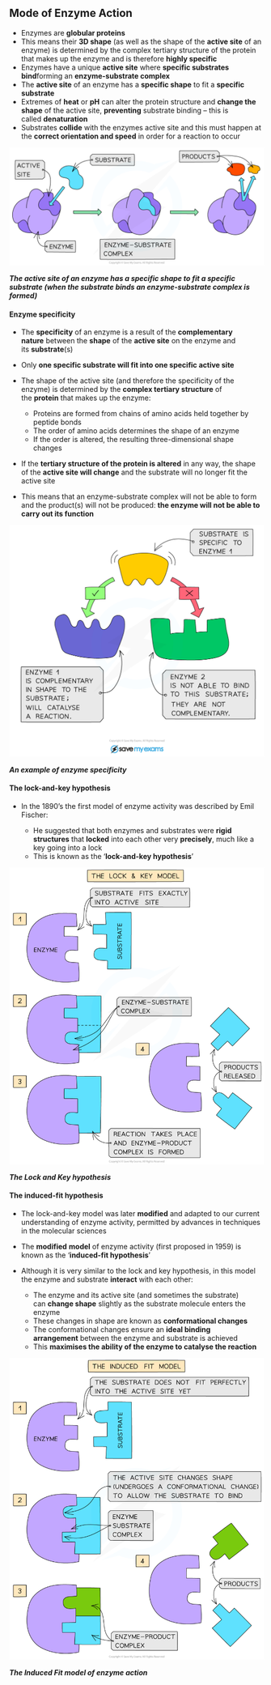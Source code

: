 ## Mode of Enzyme Action

* Enzymes are **globular proteins**
* This means their **3D shape** (as well as the shape of the **active site** of an enzyme) is determined by the complex tertiary structure of the protein that makes up the enzyme and is therefore **highly specific**
* Enzymes have a unique **active site** where **specific substrates bind**forming an **enzyme-substrate complex**
* The **active site** of an enzyme has a **specific shape** to fit a **specific substrate**
* Extremes of **heat** or **pH** can alter the protein structure and **change the shape** of the active site, **preventing** substrate binding – this is called **denaturation**
* Substrates **collide** with the enzymes active site and this must happen at the **correct orientation and speed** in order for a reaction to occur

![Enzyme-substrate complex](Enzyme-substrate-complex.png)

***The active site of an enzyme has a specific shape to fit a specific substrate (when the substrate binds an enzyme-substrate complex is formed)***

#### Enzyme specificity

* The **specificity** of an enzyme is a result of the **complementary nature** between the **shape** of the **active site** on the enzyme and its **substrate**(s)
* Only **one specific substrate will fit into one specific active site**
* The shape of the active site (and therefore the specificity of the enzyme) is determined by the **complex tertiary structure** of the **protein** that makes up the enzyme:

  + Proteins are formed from chains of amino acids held together by peptide bonds
  + The order of amino acids determines the shape of an enzyme
  + If the order is altered, the resulting three-dimensional shape changes
* If the **tertiary structure of the protein is altered** in any way, the shape of the **active site will change** and the substrate will no longer fit the active site
* This means that an enzyme-substrate complex will not be able to form and the product(s) will not be produced: **the enzyme will not be able to carry out its function**

![Enzyme substrate specificity](Enzyme-substrate-specificity.png)

***An example of enzyme specificity***

#### The lock-and-key hypothesis

* In the 1890’s the first model of enzyme activity was described by Emil Fischer:

  + He suggested that both enzymes and substrates were **rigid structures** that **locked** into each other very **precisely**, much like a key going into a lock
  + This is known as the ‘**lock-and-key hypothesis**’

![_Lock and key hypothesis](Lock-and-key-hypothesis.png)

***The Lock and Key hypothesis***

#### The induced-fit hypothesis

* The lock-and-key model was later **modified** and adapted to our current understanding of enzyme activity, permitted by advances in techniques in the molecular sciences
* The **modified** **model** of enzyme activity (first proposed in 1959) is known as the ‘**induced-fit hypothesis**’
* Although it is very similar to the lock and key hypothesis, in this model the enzyme and substrate **interact** with each other:

  + The enzyme and its active site (and sometimes the substrate) can **change shape** slightly as the substrate molecule enters the enzyme
  + These changes in shape are known as **conformational changes**
  + The conformational changes ensure an **ideal binding arrangement** between the enzyme and substrate is achieved
  + This **maximises the ability of the enzyme to catalyse the reaction**

![Induced fit hypothesis](Induced-fit-hypothesis.png)

***The Induced Fit model of enzyme action***